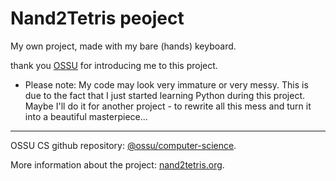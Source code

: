 # Nand2Tetris peoject


My own project, made with my bare (hands) keyboard.

thank you [OSSU](https://github.com/ossu) for introducing me to this project.

 
 - Please note: My code may look very immature or very messy. This is due to the fact that I just started learning Python during this project.
Maybe I'll do it for another project - to rewrite all this mess and turn it into a beautiful masterpiece...

---
OSSU CS github repository: [@ossu/computer-science](https://github.com/ossu/computer-science).

More information about the project: [nand2tetris.org](https://nand2tetris.org).

